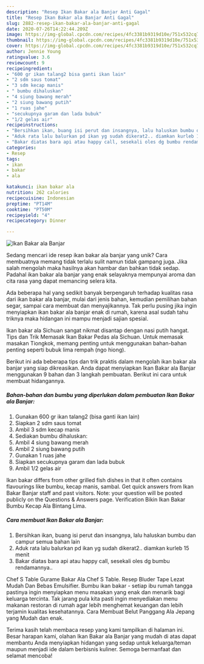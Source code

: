 ```yaml
---
description: "Resep Ikan Bakar ala Banjar Anti Gagal"
title: "Resep Ikan Bakar ala Banjar Anti Gagal"
slug: 2882-resep-ikan-bakar-ala-banjar-anti-gagal
date: 2020-07-26T14:22:44.209Z
image: https://img-global.cpcdn.com/recipes/4fc3381b9319d10e/751x532cq70/ikan-bakar-ala-banjar-foto-resep-utama.jpg
thumbnail: https://img-global.cpcdn.com/recipes/4fc3381b9319d10e/751x532cq70/ikan-bakar-ala-banjar-foto-resep-utama.jpg
cover: https://img-global.cpcdn.com/recipes/4fc3381b9319d10e/751x532cq70/ikan-bakar-ala-banjar-foto-resep-utama.jpg
author: Jennie Young
ratingvalue: 3.6
reviewcount: 9
recipeingredient:
- "600 gr ikan talang2 bisa ganti ikan lain"
- "2 sdm saus tomat"
- "3 sdm kecap manis"
- " bumbu dihaluskan"
- "4 siung bawang merah"
- "2 siung bawang putih"
- "1 ruas jahe"
- "secukupnya garam dan lada bubuk"
- "1/2 gelas air"
recipeinstructions:
- "Bersihkan ikan, buang isi perut dan insangnya, lalu haluskan bumbu dan campur semua bahan lain"
- "Aduk rata lalu balurkan pd ikan yg sudah dikerat2.. diamkan kurleb 15 menit"
- "Bakar diatas bara api atau happy call, sesekali oles dg bumbu rendamannya.."
categories:
- Resep
tags:
- ikan
- bakar
- ala

katakunci: ikan bakar ala 
nutrition: 262 calories
recipecuisine: Indonesian
preptime: "PT14M"
cooktime: "PT50M"
recipeyield: "4"
recipecategory: Dinner

---
```



![Ikan Bakar ala Banjar](https://img-global.cpcdn.com/recipes/4fc3381b9319d10e/751x532cq70/ikan-bakar-ala-banjar-foto-resep-utama.jpg)

Sedang mencari ide resep ikan bakar ala banjar yang unik? Cara membuatnya memang tidak terlalu sulit namun tidak gampang juga. Jika salah mengolah maka hasilnya akan hambar dan bahkan tidak sedap. Padahal ikan bakar ala banjar yang enak selayaknya mempunyai aroma dan cita rasa yang dapat memancing selera kita.

Ada beberapa hal yang sedikit banyak berpengaruh terhadap kualitas rasa dari ikan bakar ala banjar, mulai dari jenis bahan, kemudian pemilihan bahan segar, sampai cara membuat dan menyajikannya. Tak perlu pusing jika ingin menyiapkan ikan bakar ala banjar enak di rumah, karena asal sudah tahu triknya maka hidangan ini mampu menjadi sajian spesial.

Ikan bakar ala Sichuan sangat nikmat disantap dengan nasi putih hangat. Tips dan Trik Memasak Ikan Bakar Pedas ala Sichuan. Untuk memasak masakan Tiongkok, memang penting untuk menggunakan bahan-bahan penting seperti bubuk lima rempah (ngo hiong).


Berikut ini ada beberapa tips dan trik praktis dalam mengolah ikan bakar ala banjar yang siap dikreasikan. Anda dapat menyiapkan Ikan Bakar ala Banjar menggunakan 9 bahan dan 3 langkah pembuatan. Berikut ini cara untuk membuat hidangannya.

<!--inarticleads1-->

##### Bahan-bahan dan bumbu yang diperlukan dalam pembuatan Ikan Bakar ala Banjar:

1. Gunakan 600 gr ikan talang2 (bisa ganti ikan lain)
1. Siapkan 2 sdm saus tomat
1. Ambil 3 sdm kecap manis
1. Sediakan  bumbu dihaluskan:
1. Ambil 4 siung bawang merah
1. Ambil 2 siung bawang putih
1. Gunakan 1 ruas jahe
1. Siapkan secukupnya garam dan lada bubuk
1. Ambil 1/2 gelas air


Ikan bakar differs from other grilled fish dishes in that it often contains flavourings like bumbu, kecap manis, sambal. Get quick answers from Ikan Bakar Banjar staff and past visitors. Note: your question will be posted publicly on the Questions &amp; Answers page. Verification Bikin Ikan Bakar Bumbu Kecap Ala Bintang Lima. 

<!--inarticleads2-->

##### Cara membuat Ikan Bakar ala Banjar:

1. Bersihkan ikan, buang isi perut dan insangnya, lalu haluskan bumbu dan campur semua bahan lain
1. Aduk rata lalu balurkan pd ikan yg sudah dikerat2.. diamkan kurleb 15 menit
1. Bakar diatas bara api atau happy call, sesekali oles dg bumbu rendamannya..


Chef S Table Gurame Bakar Ala Chef S Table. Resep Bluder Tape Lezat Mudah Dan Bebas Emulsifier. Bumbu ikan bakar - setiap ibu rumah tangga pastinya ingin menyiapkan menu masakan yang enak dan menarik bagi keluarga tercinta. Tak jarang pula kita pasti ingin menyediakan menu makanan restoran di rumah agar lebih menghemat keuangan dan lebih terjamin kualitas kesehatannya. Cara Membuat Belut Panggang Ala Jepang yang Mudah dan enak. 

Terima kasih telah membaca resep yang kami tampilkan di halaman ini. Besar harapan kami, olahan Ikan Bakar ala Banjar yang mudah di atas dapat membantu Anda menyiapkan hidangan yang sedap untuk keluarga/teman maupun menjadi ide dalam berbisnis kuliner. Semoga bermanfaat dan selamat mencoba!
